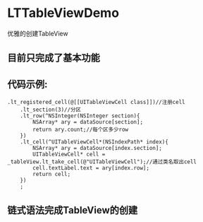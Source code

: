 # LTTableViewDemo
优雅的创建TableView<Br/>
## 目前只完成了基本功能
## 代码示例:
```
.lt_registered_cell(@[[UITableViewCell class]])//注册cell
    .lt_section(3)//分区
    .lt_row(^NSInteger(NSInteger section){
        NSArray* ary = dataSource[section];
        return ary.count;//每个区多少row
    })
    .lt_cell(^UITableViewCell*(NSIndexPath* index){
        NSArray* ary = dataSource[index.section];
        UITableViewCell* cell = _tableView.lt_take_cell(@"UITableViewCell");//通过类名取出cell
        cell.textLabel.text = ary[index.row];
        return cell;
    })
    ;
```
## 链式语法完成TableView的创建
